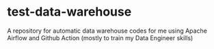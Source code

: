 # test-data-warehouse
A repository for automatic data warehouse codes for me using Apache Airflow and Github Action (mostly to train my Data Engineer skills)
